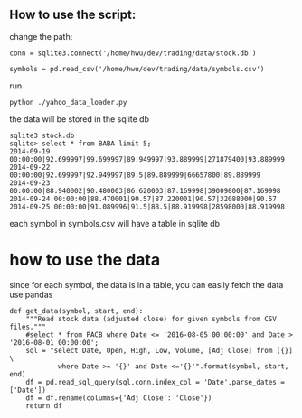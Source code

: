 ## How to use the script:

change the path:


```
conn = sqlite3.connect('/home/hwu/dev/trading/data/stock.db')
```


```
symbols = pd.read_csv('/home/hwu/dev/trading/data/symbols.csv')
```


run 

```
python ./yahoo_data_loader.py
```


the data will be stored in the sqlite db


```
sqlite3 stock.db
sqlite> select * from BABA limit 5;
2014-09-19 00:00:00|92.699997|99.699997|89.949997|93.889999|271879400|93.889999
2014-09-22 00:00:00|92.699997|92.949997|89.5|89.889999|66657800|89.889999
2014-09-23 00:00:00|88.940002|90.480003|86.620003|87.169998|39009800|87.169998
2014-09-24 00:00:00|88.470001|90.57|87.220001|90.57|32088000|90.57
2014-09-25 00:00:00|91.089996|91.5|88.5|88.919998|28598000|88.919998
```

each symbol in symbols.csv will have a table in sqlite db



# how to use the data

since for each symbol, the data is in a table, you can easily fetch the data use pandas

```
def get_data(symbol, start, end):
    """Read stock data (adjusted close) for given symbols from CSV files."""
    #select * from PACB where Date <= '2016-08-05 00:00:00' and Date > '2016-08-01 00:00:00';
    sql = "select Date, Open, High, Low, Volume, [Adj Close] from [{}] \
            where Date >= '{}' and Date <='{}'".format(symbol, start, end)
    df = pd.read_sql_query(sql,conn,index_col = 'Date',parse_dates = ['Date'])
    df = df.rename(columns={'Adj Close': 'Close'})
    return df
```

